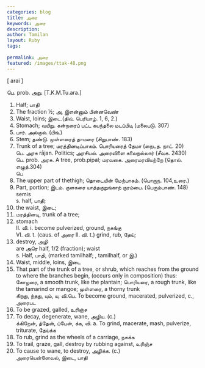 ```yaml
---
categories: blog
title: அரை
keywords: அரை
description: 
author: Tamilan
layout: Ruby
tags: 
 
permalink: அரை
featured: /images/ttak-48.png
---
```

  
[ arai ]  
  
பெ. prob. அறு. [T.K.M.Tu.ara.]  
1. Half; பாதி  
2. The fraction ½; அ, இஎன்னும் பின்னவெண்  
3. Waist, loins; இடை.(திவ். பெரியாழ். 1, 6, 2.)  
4. Stomach; வயிறு. கன்றரைப் பட்ட கயந்தலை மடப்பிடி (மலைபடு. 307)  
5. பார். அல்குல். (பிங்.)  
6. Stem; தண்டு. முள்ளரைத் தாமரை (சிறுபாண். 183)  
7. Trunk of a tree; மரத்தினடிப்பாகம். பொரியரைத் தேமா (நைடத. நாட். 20)  
பெ. அரசு rājan. Politics; அரசியல். அரைவிளை கலைநல்லார் (சீவக. 2430)  
பெ. prob. அரசு. A tree, prob.pipal; மரவகை. அரைமரவியற்றே (தொல். எழுத்.304)  
பெ  
1. The upper part of thethigh; தொடையின் மேற்பாகம். (பொருந. 104,உரை.)  
2. Part, portion; இடம். குளகரை யாத்தகுறுங்காற் குரம்பை. (பெரும்பாண். 148)  
semis  
s. half, பாதி;  
2. the waist, இடை;  
3. மரத்தினடி, trunk of a tree;  
4. stomach  
II. வி. i. become pulverized, ground, நசுங்கு  
VI. வி. t. (caus. of அரை II. வி. t.) grind, rub, தேய்;  
2. destroy, அழி  
are அரெ half, 1/2 (fraction); waist  
s. Half, பாதி, (marked tamilhalf; , tamilhalf, or இ.)  
2. Waist, middle, loins, இடை  
3. That part of the trunk of a tree, or shrub, which reaches from the ground to where the branches begin, (occurs only in composition) thus: கோழரை, a smooth trunk, like the plantain; பொரியரை, a rough trunk, like the tamarind or mangoe; முள்ளரை, a thorny trunk  
கிறது, ந்தது, யும், ய, வி.பெ. To become ground, macerated, pulverized, c., அரைபட  
2. To be grazed, galled, உரிஞ்ச  
3. To decay, degenerate, wane, அழிய. (c.)  
க்கிறேன், த்தேன், ப்பேன், க்க, வி. a. To grind, macerate, mash, pulverize, triturate, தேய்க்க  
2. To rub, grind as the wheels of a carriage, நசுக்க  
3. To trail, graze, gall, destroy by rubbing against, உரிஞ்ச  
4. To cause to wane, to destroy, அழிக்க. (c.)  
அரையென்னேவல், இடை, பாதி
